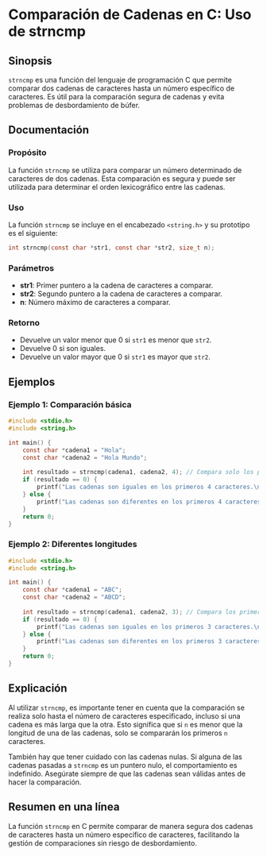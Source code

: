 <!--
Meta Description: # Comparación de Cadenas en C: Uso de strncmp ## Sinopsis `strncmp` es una función del lenguaje de programación C que permite comparar dos cadenas de ...
Meta Keywords: caracteres, cadenas, que, strncmp, las
-->

# Comparación de Cadenas en C: Uso de strncmp

## Sinopsis
`strncmp` es una función del lenguaje de programación C que permite comparar dos cadenas de caracteres hasta un número específico de caracteres. Es útil para la comparación segura de cadenas y evita problemas de desbordamiento de búfer.

## Documentación
### Propósito
La función `strncmp` se utiliza para comparar un número determinado de caracteres de dos cadenas. Esta comparación es segura y puede ser utilizada para determinar el orden lexicográfico entre las cadenas.

### Uso
La función `strncmp` se incluye en el encabezado `<string.h>` y su prototipo es el siguiente:

```c
int strncmp(const char *str1, const char *str2, size_t n);
```

### Parámetros
- **str1**: Primer puntero a la cadena de caracteres a comparar.
- **str2**: Segundo puntero a la cadena de caracteres a comparar.
- **n**: Número máximo de caracteres a comparar.

### Retorno
- Devuelve un valor menor que 0 si `str1` es menor que `str2`.
- Devuelve 0 si son iguales.
- Devuelve un valor mayor que 0 si `str1` es mayor que `str2`.

## Ejemplos
### Ejemplo 1: Comparación básica
```c
#include <stdio.h>
#include <string.h>

int main() {
    const char *cadena1 = "Hola";
    const char *cadena2 = "Hola Mundo";
    
    int resultado = strncmp(cadena1, cadena2, 4); // Compara solo los primeros 4 caracteres
    if (resultado == 0) {
        printf("Las cadenas son iguales en los primeros 4 caracteres.\n");
    } else {
        printf("Las cadenas son diferentes en los primeros 4 caracteres.\n");
    }
    return 0;
}
```

### Ejemplo 2: Diferentes longitudes
```c
#include <stdio.h>
#include <string.h>

int main() {
    const char *cadena1 = "ABC";
    const char *cadena2 = "ABCD";
    
    int resultado = strncmp(cadena1, cadena2, 3); // Compara los primeros 3 caracteres
    if (resultado == 0) {
        printf("Las cadenas son iguales en los primeros 3 caracteres.\n");
    } else {
        printf("Las cadenas son diferentes en los primeros 3 caracteres.\n");
    }
    return 0;
}
```

## Explicación
Al utilizar `strncmp`, es importante tener en cuenta que la comparación se realiza solo hasta el número de caracteres especificado, incluso si una cadena es más larga que la otra. Esto significa que si `n` es menor que la longitud de una de las cadenas, solo se compararán los primeros `n` caracteres. 

También hay que tener cuidado con las cadenas nulas. Si alguna de las cadenas pasadas a `strncmp` es un puntero nulo, el comportamiento es indefinido. Asegúrate siempre de que las cadenas sean válidas antes de hacer la comparación.

## Resumen en una línea
La función `strncmp` en C permite comparar de manera segura dos cadenas de caracteres hasta un número específico de caracteres, facilitando la gestión de comparaciones sin riesgo de desbordamiento.